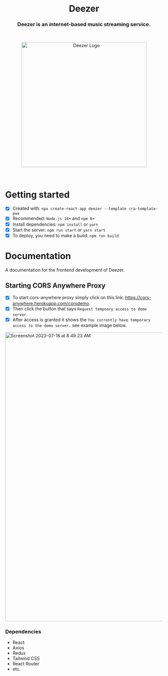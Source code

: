 <h1 align='center'>Deezer</h1>
<h3 align='center'>Deezer is an internet-based music streaming service.</h3>
<br/>
<p align="center">
  <img width="400" height="400" title="Deezer Logo" alt="Deezer Logo" src="https://github.com/ChukwuebukaN/Deezer/assets/64613243/84b4e505-58e4-48db-8bf4-8cbc405d15bf">
</p>
<br/>
<h1>Getting started</h1>

- [x] Created with: `npx create-react-app deezer --template cra-template-pwa`
- [x] Recommended: `Node.js 14+` and `npm 6+`
- [x] Install dependencies: `npm install` or `yarn`
- [x] Start the server: `npm run start` or `yarn start`
- [x] To deploy, you need to make a build: `npm run build`

<h1>Documentation</h1>

A documentation for the frontend development of Deezer.

<h2>Starting CORS Anywhere Proxy</h2>

- [x] To start cors-anywhere proxy simply click on this link: <a href="https://cors-anywhere.herokuapp.com/corsdemo">https://cors-anywhere.herokuapp.com/corsdemo</a>.
- [x] Then click the button that says `Request tempoary access to demo server`.
- [x] After access is granted it shows the `You currently have temporary access to the demo server.` see example image below.
<img width="924" alt="Screenshot 2023-07-18 at 8 49 23 AM" src="https://github.com/ChukwuebukaN/Deezer/assets/64613243/1df725ae-26c8-42e3-b7a9-0ba1bab8c3d5">


<h3>Dependencies</h3>

<ul>
  <li>React</li>
  <li>Axios</li>
  <li>Redux</li>
  <li>Tailwind CSS</li>
  <li>React Router</li>
  <li>etc.</li>
</ul>
